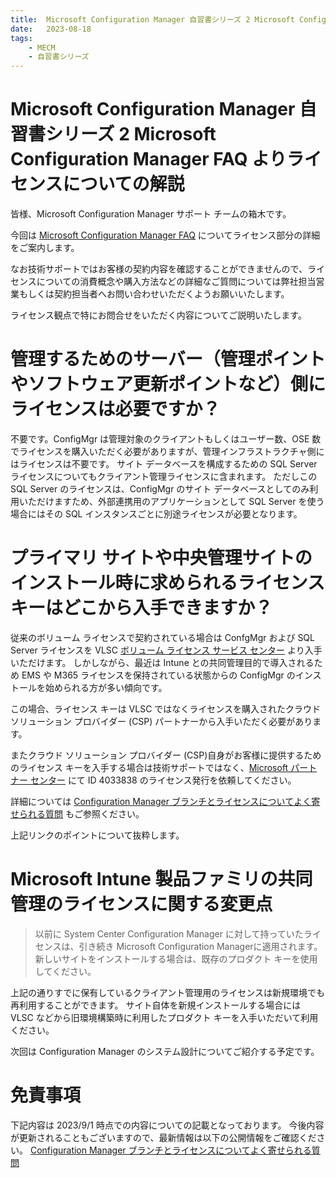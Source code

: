 ```yaml
---
title:  Microsoft Configuration Manager 自習書シリーズ 2 Microsoft Configuration Manager FAQ よりライセンスについての解説
date:   2023-08-18
tags:
    - MECM
    - 自習書シリーズ
---
```


# Microsoft Configuration Manager 自習書シリーズ 2 Microsoft Configuration Manager FAQ よりライセンスについての解説

皆様、Microsoft Configuration Manager サポート チームの箱木です。

今回は [Microsoft Configuration Manager FAQ](https://learn.microsoft.com/ja-jp/mem/configmgr/core/understand/configuration-manager-faq) についてライセンス部分の詳細をご案内します。

なお技術サポートではお客様の契約内容を確認することができませんので、ライセンスについての消費概念や購入方法などの詳細なご質問については弊社担当営業もしくは契約担当者へお問い合わせいただくようお願いいたします。

ライセンス観点で特にお問合せをいただく内容についてご説明いたします。

# 管理するためのサーバー（管理ポイントやソフトウェア更新ポイントなど）側にライセンスは必要ですか？

不要です。ConfigMgr は管理対象のクライアントもしくはユーザー数、OSE 数でライセンスを購入いただく必要がありますが、管理インフラストラクチャ側にはライセンスは不要です。
サイト データベースを構成するための SQL Server ライセンスについてもクライアント管理ライセンスに含まれます。
ただしこの SQL Server のライセンスは、ConfigMgr のサイト データベースとしてのみ利用いただけますため、外部連携用のアプリケーションとして SQL Server を使う場合にはその SQL インスタンスごとに別途ライセンスが必要となります。

# プライマリ サイトや中央管理サイトのインストール時に求められるライセンス キーはどこから入手できますか？

従来のボリューム ライセンスで契約されている場合は ConfgMgr および SQL Server ライセンスを VLSC [ボリューム ライセンス サービス センター](https://www.microsoft.com/licensing/servicecenter/default.aspx) より入手いただけます。
しかしながら、最近は Intune との共同管理目的で導入されるため EMS や M365 ライセンスを保持されている状態からの ConfigMgr のインストールを始められる方が多い傾向です。

この場合、ライセンス キーは VLSC ではなくライセンスを購入されたクラウド ソリューション プロバイダー (CSP) パートナーから入手いただく必要があります。

またクラウド ソリューション プロバイダー (CSP)自身がお客様に提供するためのライセンス キーを入手する場合は技術サポートではなく、[Microsoft パートナー センター](https://partner.microsoft.com/ja-JP/support/?stage=1) にて ID 4033838 のライセンス発行を依頼してください。

詳細については [Configuration Manager ブランチとライセンスについてよく寄せられる質問](https://learn.microsoft.com/ja-jp/mem/configmgr/core/understand/product-and-licensing-faq) もご参照ください。

上記リンクのポイントについて抜粋します。

# Microsoft Intune 製品ファミリの共同管理のライセンスに関する変更点

>以前に System Center Configuration Manager に対して持っていたライセンスは、引き続き Microsoft Configuration Managerに適用されます。 新しいサイトをインストールする場合は、既存のプロダクト キーを使用してください。

上記の通りすでに保有しているクライアント管理用のライセンスは新規環境でも再利用することができます。
サイト自体を新規インストールする場合には VLSC などから旧環境構築時に利用したプロダクト キーを入手いただいて利用ください。

次回は Configuration Manager のシステム設計についてご紹介する予定です。

# 免責事項

下記内容は 2023/9/1 時点での内容についての記載となっております。
今後内容が更新されることもございますので、最新情報は以下の公開情報をご確認ください。
[Configuration Manager ブランチとライセンスについてよく寄せられる質問](https://learn.microsoft.com/ja-jp/mem/configmgr/core/understand/product-and-licensing-faq)
